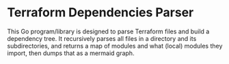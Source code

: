 # Terraform Dependencies Parser

This Go program/library is designed to parse Terraform files and build a dependency tree.  It recursively parses all files in a directory and its subdirectories, and returns a map of modules and what (local) modules they import, then dumps that as a mermaid graph.